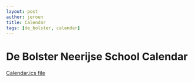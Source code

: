 ```yaml
---
layout: post
author: jeroen
title: Calendar
tags: [de_bolster, calendar]
---
```

# De Bolster Neerijse School Calendar

[Calendar.ics file](/assets/calendar.ics)
